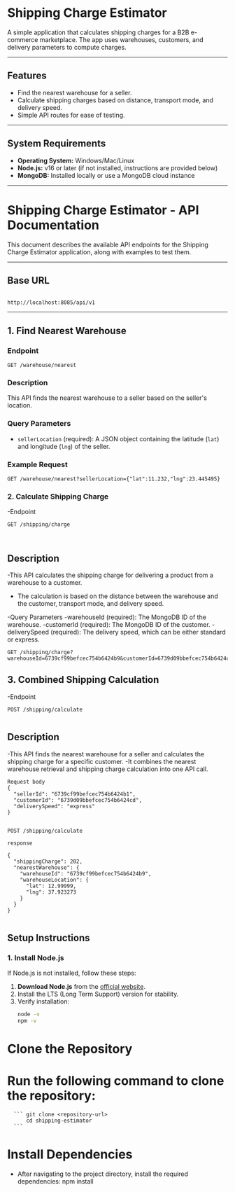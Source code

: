 # Shipping Charge Estimator

A simple application that calculates shipping charges for a B2B e-commerce marketplace. The app uses warehouses, customers, and delivery parameters to compute charges.

---

## **Features**
- Find the nearest warehouse for a seller.
- Calculate shipping charges based on distance, transport mode, and delivery speed.
- Simple API routes for ease of testing.

---

## **System Requirements**
- **Operating System:** Windows/Mac/Linux
- **Node.js:** v16 or later (if not installed, instructions are provided below)
- **MongoDB:** Installed locally or use a MongoDB cloud instance

---


# Shipping Charge Estimator - API Documentation

This document describes the available API endpoints for the Shipping Charge Estimator application, along with examples to test them.

---

## Base URL
```

http://localhost:8085/api/v1

```


---

## 1. Find Nearest Warehouse

### Endpoint

```
GET /warehouse/nearest

```


### Description
This API finds the nearest warehouse to a seller based on the seller's location.

### Query Parameters
- `sellerLocation` (required): A JSON object containing the latitude (`lat`) and longitude (`lng`) of the seller.

### Example Request

```
GET /warehouse/nearest?sellerLocation={"lat":11.232,"lng":23.445495}
```

### 2. Calculate Shipping Charge ##
-Endpoint

```
GET /shipping/charge



```

## Description
-This API calculates the shipping charge for delivering a product from a warehouse to a customer.
- The calculation is based on the distance between the warehouse and the customer, transport mode, and delivery speed.

-Query Parameters
-warehouseId (required): The MongoDB ID of the warehouse.
-customerId (required): The MongoDB ID of the customer.
-deliverySpeed (required): The delivery speed, which can be either standard or express.

```
GET /shipping/charge?warehouseId=6739cf99befcec754b6424b9&customerId=6739d09bbefcec754b6424cd&deliverySpeed=express

```

## 3. Combined Shipping Calculation
-Endpoint 

```
POST /shipping/calculate


```
## Description
-This API finds the nearest warehouse for a seller and calculates the shipping charge for a specific customer.
-It combines the nearest warehouse retrieval and shipping charge calculation into one API call.

```
Request body
{
  "sellerId": "6739cf99befcec754b6424b1",
  "customerId": "6739d09bbefcec754b6424cd",
  "deliverySpeed": "express"
}


POST /shipping/calculate

response

{
  "shippingCharge": 202,
  "nearestWarehouse": {
    "warehouseId": "6739cf99befcec754b6424b9",
    "warehouseLocation": {
      "lat": 12.99999,
      "lng": 37.923273
    }
  }
}


```

## **Setup Instructions**

### **1. Install Node.js**
If Node.js is not installed, follow these steps:
1. **Download Node.js** from the [official website](https://nodejs.org/).
2. Install the LTS (Long Term Support) version for stability.
3. Verify installation:
   ```bash
   node -v
   npm -v


# Clone the Repository
# Run the following command to clone the repository:
      ``` git clone <repository-url>
          cd shipping-estimator
      ```

# Install Dependencies
 - After navigating to the project directory, install the required dependencies:
    npm install



